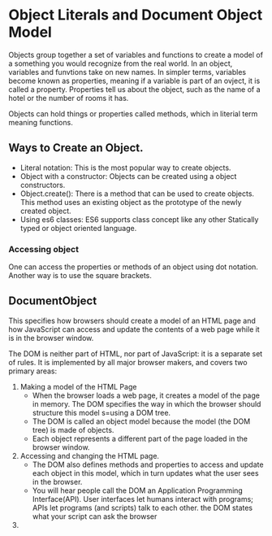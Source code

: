 # Object Literals and Document Object Model 

Objects group together a set of variables and functions to create a model of a something you would recognize from the real world. In an object, variables and funvtions take on new names. 
In simpler terms, variables become known as properties, meaning if a variable is part of an ovject, it is called a property. Properties tell us about the object, such as the name of a hotel or the number of rooms it has.

Objects can hold things or properties called methods, which in literial term meaning functions.

## Ways to Create an Object.

* Literal notation: This is the most popular way to create objects.
* Object with a constructor: Objects can be created using a object constructors.
* Object.create(): There is a method that can be used to create objects. This method uses an existing object as the prototype of the newly created object.
* Using es6 classes: ES6 supports class concept like any other Statically typed or object oriented language.

### Accessing object

One can access the properties or methods of an object using dot notation. Another way is to use the square brackets.

## DocumentObject 

This specifies how browsers should create a model of an HTML page and how JavaScript can access and update the contents of a web page while it is in the browser window.

The DOM is neither part of HTML, nor part of JavaScript: it is a separate set of rules. It is implemented by all major browser makers, and covers two primary areas:

1. Making a model of the HTML Page
    * When the browser loads a web page, it creates a model of the page in memory. The DOM specifies the way in which the browser should structure this model s=using a DOM tree.
    * The DOM is called an object model because the model (the DOM tree) is made of objects.
    * Each object represents a different part of the page loaded in the browser window. 
2. Accessing and changing the HTML page.
    * The DOM also defines methods and properties to access and update each object in this model, which in turn updates what the user sees in the browser.
    * You will hear people call the DOM an Application Programming Interface(API). User interfaces let humans interact with programs; APIs let programs (and scripts) talk to each other. the DOM states what your script can ask the browser
3.  